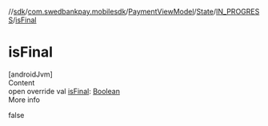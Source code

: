 //[sdk](../../../../../index.md)/[com.swedbankpay.mobilesdk](../../../index.md)/[PaymentViewModel](../../index.md)/[State](../index.md)/[IN_PROGRESS](index.md)/[isFinal](is-final.md)



# isFinal  
[androidJvm]  
Content  
open override val [isFinal](is-final.md): [Boolean](https://kotlinlang.org/api/latest/jvm/stdlib/kotlin/-boolean/index.html)  
More info  


false

  



